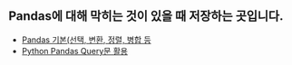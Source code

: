 ## Pandas에 대해 막히는 것이 있을 때 저장하는 곳입니다.
- [Pandas 기본(선택, 변환, 정렬, 병합 등](https://github.com/sikdric/ds_study/blob/main/Pandas/%EA%B8%B0%EB%B3%B8%EC%A0%81%EC%9D%B8%20%EA%B8%B0%EB%8A%A5(%EC%A0%95%EB%A0%AC%2C%20%EC%84%A0%ED%83%9D%2C%20%EC%97%B0%EC%82%B0%2C%20%EB%B3%80%ED%98%95).ipynb)
- [Python Pandas Query문 활용](https://github.com/sikdric/ds_study/blob/main/Python/List%20Comprehension.ipynb)
